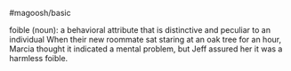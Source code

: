 #magoosh/basic

foible (noun): a behavioral attribute that is distinctive and peculiar to an individual 
When their new roommate sat staring at an oak tree for an hour, Marcia thought it indicated a mental 
problem, but Jeff assured her it was a harmless foible. 

